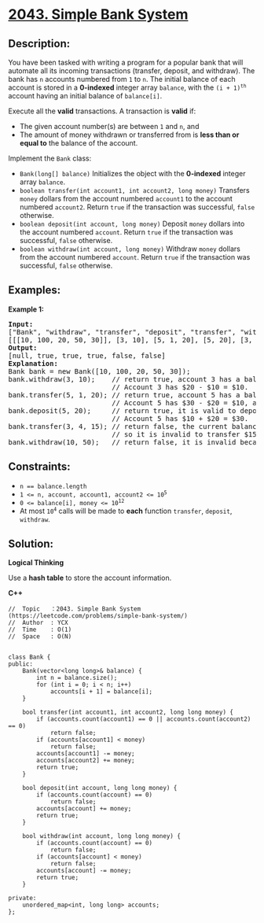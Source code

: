 # [2043. Simple Bank System](https://leetcode.com/problems/simple-bank-system/)


## Description:

<p>You have been tasked with writing a program for a popular bank that will automate all its incoming transactions (transfer, deposit, and withdraw). The bank has <code>n</code> accounts numbered from <code>1</code> to <code>n</code>. The initial balance of each account is stored in a <strong>0-indexed</strong> integer array <code>balance</code>, with the <code>(i + 1)<sup>th</sup></code> account having an initial balance of <code>balance[i]</code>.</p>
<p>Execute all the <strong>valid</strong> transactions. A transaction is <strong>valid</strong> if:</p>
<ul>
  <li>The given account number(s) are between <code>1</code> and <code>n</code>, and</li>
  <li>The amount of money withdrawn or transferred from is <strong>less than or equal to</strong> the balance of the account.</li>
</ul>
<p>Implement the <code>Bank</code> class:</p>
<ul>
  <li><code>Bank(long[] balance)</code> Initializes the object with the <strong>0-indexed</strong> integer array <code>balance</code>.</li>
  <li><code>boolean transfer(int account1, int account2, long money)</code> Transfers <code>money</code> dollars from the account numbered <code>account1</code> to the account numbered <code>account2</code>. Return <code>true</code> if the transaction was successful, <code>false</code> otherwise.</li>
  <li><code>boolean deposit(int account, long money)</code> Deposit <code>money</code> dollars into the account numbered <code>account</code>. Return <code>true</code> if the transaction was successful, <code>false</code> otherwise.</li>
  <li><code>boolean withdraw(int account, long money)</code> Withdraw <code>money</code> dollars from the account numbered <code>account</code>. Return <code>true</code> if the transaction was successful, <code>false</code> otherwise.</li>
</ul>


## Examples:

<strong>Example 1:</strong>
<pre>
<strong>Input:</strong>
["Bank", "withdraw", "transfer", "deposit", "transfer", "withdraw"]
[[[10, 100, 20, 50, 30]], [3, 10], [5, 1, 20], [5, 20], [3, 4, 15], [10, 50]]
<strong>Output:</strong>
[null, true, true, true, false, false]
<strong>Explanation:</strong> 
Bank bank = new Bank([10, 100, 20, 50, 30]);
bank.withdraw(3, 10);    // return true, account 3 has a balance of $20, so it is valid to withdraw $10.
                         // Account 3 has $20 - $10 = $10.
bank.transfer(5, 1, 20); // return true, account 5 has a balance of $30, so it is valid to transfer $20.
                         // Account 5 has $30 - $20 = $10, and account 1 has $10 + $20 = $30.
bank.deposit(5, 20);     // return true, it is valid to deposit $20 to account 5.
                         // Account 5 has $10 + $20 = $30.
bank.transfer(3, 4, 15); // return false, the current balance of account 3 is $10,
                         // so it is invalid to transfer $15 from it.
bank.withdraw(10, 50);   // return false, it is invalid because account 10 does not exist.
</pre>


## Constraints:

<ul>
  <li><code>n == balance.length</code></li>
  <li><code>1 &lt;= n, account, account1, account2 &lt;= 10<sup>5</sup></code></li>
  <li><code>0 &lt;= balance[i], money &lt;= 10<sup>12</sup></code></li>
  <li>At most <code>10<sup>4</sup></code> calls will be made to <strong>each</strong> function <code>transfer</code>, <code>deposit</code>, <code>withdraw</code>.</li>
</ul>


## Solution:

<strong>Logical Thinking</strong>
<p>Use a <strong>hash table</strong> to store the account information.</p>

 
<strong>C++</strong>

```
//  Topic   ：2043. Simple Bank System (https://leetcode.com/problems/simple-bank-system/)
//  Author  : YCX
//  Time    : O(1)
//  Space   : O(N)


class Bank {
public:
    Bank(vector<long long>& balance) {
        int n = balance.size();
        for (int i = 0; i < n; i++)
            accounts[i + 1] = balance[i];
    }
    
    bool transfer(int account1, int account2, long long money) {
        if (accounts.count(account1) == 0 || accounts.count(account2) == 0)
            return false;
        if (accounts[account1] < money)
            return false;
        accounts[account1] -= money;
        accounts[account2] += money;
        return true;
    }
    
    bool deposit(int account, long long money) {
        if (accounts.count(account) == 0)
            return false;
        accounts[account] += money;
        return true;
    }
    
    bool withdraw(int account, long long money) {
        if (accounts.count(account) == 0)
            return false;
        if (accounts[account] < money)
            return false;
        accounts[account] -= money;
        return true;
    }
    
private: 
    unordered_map<int, long long> accounts;
};
```
